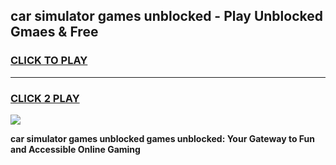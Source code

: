 
## car simulator games unblocked - Play Unblocked Gmaes & Free
<h3>
<a href="https://news.freeplayer.one?title=car_simulator_games_unblocked&ref=16F">CLICK TO PLAY</a></h3>
<hr>

<h3>
<a href="https://news.freeplayer.one?title=car_simulator_games_unblocked&ref=16F">CLICK 2 PLAY</a>
  
</h3>

<a href="https://news.freeplayer.one?title=car_simulator_games_unblocked&ref=16F/"><img src="https://clearcache.store/games.png"></a>


**car simulator games unblocked games unblocked: Your Gateway to Fun and Accessible Online Gaming**
